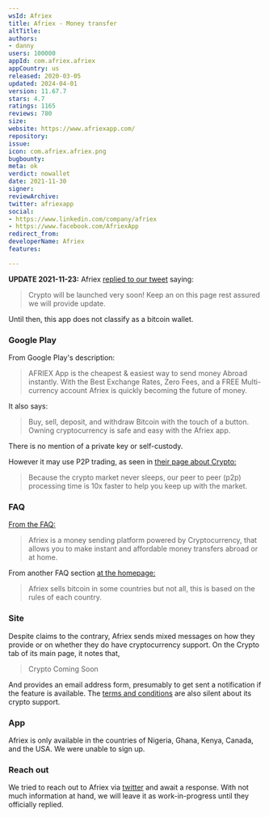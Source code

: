 ```yaml
---
wsId: Afriex
title: Afriex - Money transfer
altTitle: 
authors:
- danny
users: 100000
appId: com.afriex.afriex
appCountry: us
released: 2020-03-05
updated: 2024-04-01
version: 11.67.7
stars: 4.7
ratings: 1165
reviews: 780
size: 
website: https://www.afriexapp.com/
repository: 
issue: 
icon: com.afriex.afriex.png
bugbounty: 
meta: ok
verdict: nowallet
date: 2021-11-30
signer: 
reviewArchive: 
twitter: afriexapp
social:
- https://www.linkedin.com/company/afriex
- https://www.facebook.com/AfriexApp
redirect_from: 
developerName: Afriex
features: 

---
```


**UPDATE 2021-11-23:** Afriex [replied to our tweet](https://twitter.com/afriexapp/status/1440701283866791937) saying:

> Crypto will be launched very soon! Keep an on this page rest assured we will provide update.

Until then, this app does not classify as a bitcoin wallet.


### Google Play
From Google Play's description:

> AFRIEX App is the cheapest & easiest way to send money Abroad instantly. With the Best Exchange Rates, Zero Fees, and a FREE Multi-currency account Afriex is quickly becoming the future of money.

It also says:

> Buy, sell, deposit, and withdraw Bitcoin with the touch of a button. Owning cryptocurrency is safe and easy with the Afriex app.

There is no mention of a private key or self-custody. 

However it may use P2P trading, as seen in [their page about Crypto:](https://afriexapp.com/crypto)

> Because the crypto market never sleeps, our peer to peer (p2p) processing time is 10x faster to help you keep up with the market. 

### FAQ

[From the FAQ:](https://afriexapp.com/faq)

> Afriex is a money sending platform powered by Cryptocurrency, that allows you to make instant and affordable money transfers abroad or at home.

From another FAQ section [at the homepage:](https://afriexapp.com/)

> Afriex sells bitcoin in some countries but not all, this is based on the rules of each country.

### Site

Despite claims to the contrary, Afriex sends mixed messages on how they provide or on whether they do have cryptocurrency support. On the Crypto tab of its main page, it notes that,

> Crypto Coming Soon

And provides an email address form, presumably to get sent a notification if the feature is available. The [terms and conditions](https://afriexapp.com/terms) are also silent about its crypto support.

### App

Afriex is only available in the countries of Nigeria, Ghana, Kenya, Canada, and the USA. We were unable to sign up.

### Reach out

We tried to reach out to Afriex via [twitter](https://twitter.com/BitcoinWalletz/status/1445216191996313606) and await a response. With not much information at hand, we will leave it as work-in-progress until they officially replied.
